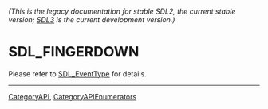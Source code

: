 ###### (This is the legacy documentation for stable SDL2, the current stable version; [SDL3](https://wiki.libsdl.org/SDL3/) is the current development version.)
# SDL_FINGERDOWN

Please refer to [SDL_EventType](SDL_EventType) for details.

----
[CategoryAPI](CategoryAPI), [CategoryAPIEnumerators](CategoryAPIEnumerators)

